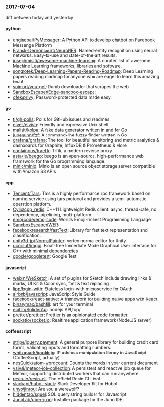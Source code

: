 ### 2017-07-04
diff between today and yesterday

#### python
* [enginebai/PyMessager](https://github.com/enginebai/PyMessager): A Python API to develop chatbot on Facebook Messenge Platform
* [Franck-Dernoncourt/NeuroNER](https://github.com/Franck-Dernoncourt/NeuroNER): Named-entity recognition using neural networks. Easy-to-use and state-of-the-art results.
* [josephmisiti/awesome-machine-learning](https://github.com/josephmisiti/awesome-machine-learning): A curated list of awesome Machine Learning frameworks, libraries and software.
* [songrotek/Deep-Learning-Papers-Reading-Roadmap](https://github.com/songrotek/Deep-Learning-Papers-Reading-Roadmap): Deep Learning papers reading roadmap for anyone who are eager to learn this amazing tech!
* [soimort/you-get](https://github.com/soimort/you-get):  Dumb downloader that scrapes the web
* [SandboxEscaper/Edge-sandbox-escape](https://github.com/SandboxEscaper/Edge-sandbox-escape): 
* [ofek/privy](https://github.com/ofek/privy): Password-protected data made easy.

#### go
* [tj/gh-polls](https://github.com/tj/gh-polls): Polls for GitHub issues and readmes
* [elves/elvish](https://github.com/elves/elvish): Friendly and expressive Unix shell
* [malisit/kolpa](https://github.com/malisit/kolpa): A fake data generator written in and for Go
* [junegunn/fzf](https://github.com/junegunn/fzf):  A command-line fuzzy finder written in Go
* [grafana/grafana](https://github.com/grafana/grafana): The tool for beautiful monitoring and metric analytics & dashboards for Graphite, InfluxDB & Prometheus & More
* [containous/traefik](https://github.com/containous/traefik): Trfik, a modern reverse proxy
* [astaxie/beego](https://github.com/astaxie/beego): beego is an open-source, high-performance web framework for the Go programming language.
* [minio/minio](https://github.com/minio/minio): Minio is an open source object storage server compatible with Amazon S3 APIs

#### cpp
* [Tencent/Tars](https://github.com/Tencent/Tars): Tars is a highly performance rpc framework based on naming service using tars protocol and provides a semi-automatic operation platform.
* [Cylix/cpp_redis](https://github.com/Cylix/cpp_redis): C++11 Lightweight Redis client: async, thread-safe, no dependency, pipelining, multi-platform.
* [emojicode/emojicode](https://github.com/emojicode/emojicode):  Worlds Emoji-richest Programming Language
* [SandboxEscaper/WER](https://github.com/SandboxEscaper/WER): 
* [facebookresearch/fastText](https://github.com/facebookresearch/fastText): Library for fast text representation and classification.
* [unity3d-jp/NormalPainter](https://github.com/unity3d-jp/NormalPainter): vertex normal editor for Unity
* [ocornut/imgui](https://github.com/ocornut/imgui): Bloat-free Immediate Mode Graphical User interface for C++ with minimal dependencies
* [google/googletest](https://github.com/google/googletest): Google Test

#### javascript
* [weixin/WeSketch](https://github.com/weixin/WeSketch): A set of plugins for Sketch include drawing links & marks, UI Kit & Color sync, font & text replacing
* [lipp/login-with](https://github.com/lipp/login-with): Stateless login-with microservice for OAuth
* [airbnb/javascript](https://github.com/airbnb/javascript): JavaScript Style Guide
* [facebook/react-native](https://github.com/facebook/react-native): A framework for building native apps with React.
* [binarymax/bashfill](https://github.com/binarymax/bashfill): art for your terminal
* [ecitlm/SpliderApi](https://github.com/ecitlm/SpliderApi): nodejs  API,top/  
* [prettier/prettier](https://github.com/prettier/prettier): Prettier is an opinionated code formatter.
* [socketio/socket.io](https://github.com/socketio/socket.io): Realtime application framework (Node.JS server)

#### coffeescript
* [stripe/jquery.payment](https://github.com/stripe/jquery.payment): A general purpose library for building credit card forms, validating inputs and formatting numbers.
* [whitequark/ipaddr.js](https://github.com/whitequark/ipaddr.js): IP address manipulation library in JavaScript (CoffeeScript, actually)
* [nesQuick/atom-wordcount](https://github.com/nesQuick/atom-wordcount): Counts the words in your current document
* [vsivsi/meteor-job-collection](https://github.com/vsivsi/meteor-job-collection): A persistent and reactive job queue for Meteor, supporting distributed workers that can run anywhere.
* [resin-io/resin-cli](https://github.com/resin-io/resin-cli): The official Resin CLI tool.
* [slackapi/hubot-slack](https://github.com/slackapi/hubot-slack): Slack Developer Kit for Hubot
* [uhyo/jinrou](https://github.com/uhyo/jinrou): Are you a werewolf?
* [hiddentao/squel](https://github.com/hiddentao/squel):  SQL query string builder for Javascript
* [JunoLab/uber-juno](https://github.com/JunoLab/uber-juno): Installer package for the Juno IDE

